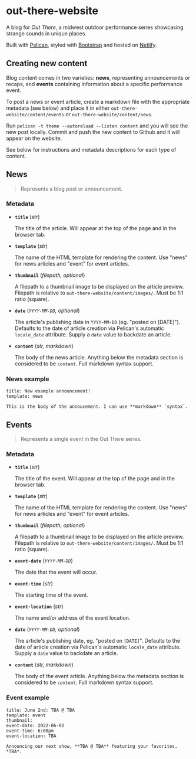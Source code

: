 # out-there-website

A blog for *Out There*, a midwest outdoor performance series showcasing strange sounds in unique places.

Built with [Pelican](https://getpelican.com/), styled with [Bootstrap](https://getbootstrap.com/) and hosted on [Netlify](https://www.netlify.com/).

## Creating new content

Blog content comes in two varieties: **news**, representing announcements or recaps, and **events** containing information about a specific performance event.

To post a news or event article, create a markdown file with the appropriate metadata (see below) and place it in either `out-there-website/content/events` or `out-there-website/content/news`.

Run `pelican -t theme --autoreload --listen content` and you will see the new post locally. Commit and push the new content to Github and it will appear on the website.

See below for instructions and metadata descriptions for each type of content.

## News

> Represents a blog post or announcement. 

### Metadata

- **`title`** (*str*)
    
    The title of the article. Will appear at the top of the page and in the browser tab.

- **`template`** (*str*)

    The name of the HTML template for rendering the content. Use "news" for news articles and "event" for event articles.

- **`thumbnail`** (*filepath, optional*)

    A filepath to a thumbnail image to be displayed on the article preview. Filepath is relative to `out-there-website/content/images/`. Must be 1:1 ratio (square).

- **`date`** (*`YYYY-MM-DD`, optional*)
    
    The article's publishing date in `YYYY-MM-DD` (eg. "posted on [DATE]"). Defaults to the date of article creation via Pelican's automatic `locale_date` attribute. Supply a `date` value to backdate an article.

- **`content`** (*str, markdown*)
    
    The body of the news article. Anything below the metadata section is considered to be `content`. Full markdown syntax support.

### News example

```
title: New example announcement!
template: news

This is the body of the annoucement. I can use **markdown** `syntax`.
```

## Events

> Represents a single event in the Out There series.

### Metadata

- **`title`** (*str*)

    The title of the event. Will appear at the top of the page and in the browser tab.

- **`template`** (*str*)

    The name of the HTML template for rendering the content. Use "news" for news articles and "event" for event articles.

- **`thumbnail`** (*filepath, optional*)

    A filepath to a thumbnail image to be displayed on the article preview. Filepath is relative to `out-there-website/content/images/`. Must be 1:1 ratio (square).

- **`event-date`** (*`YYYY-MM-DD`*)

    The date that the event will occur.

- **`event-time`** (*str*)

    The starting time of the event. 

- **`event-location`** (*str*)

    The name and/or address of the event location.

- **`date`** (*`YYYY-MM-DD`, optional*)

    The article's publishing date, eg. "posted on `[DATE]`". Defaults to the date of article creation via Pelican's automatic `locale_date` attribute. Supply a `date` value to backdate an article.

- **`content`** (*str, markdown*)
    
    The body of the event article. Anything below the metadata section is considered to be `content`. Full markdown syntax support.

### Event example

```
title: June 2nd: TBA @ TBA
template: event
thumbnail: 
event-date: 2022-06-02
event-time: 6:00pm
event-location: TBA

Announcing our next show, **TBA @ TBA** featuring your favorites, *TBA*. 
```